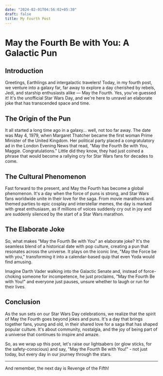 ```yaml
---
date: "2024-02-01T04:56:02+05:30"
draft: false
title: My Fourth Post
---
```


# May the Fourth Be with You: A Galactic Pun

## Introduction

Greetings, Earthlings and intergalactic travelers! Today, in my fourth post, we venture into a galaxy far, far away to explore a day cherished by rebels, Jedi, and starship enthusiasts alike — May the Fourth. Yes, you've guessed it! It's the unofficial Star Wars Day, and we're here to unravel an elaborate joke that has transcended space and time.

## The Origin of the Pun

It all started a long time ago in a galaxy... well, not too far away. The date was May 4, 1979, when Margaret Thatcher became the first woman Prime Minister of the United Kingdom. Her political party placed a congratulatory ad in the London Evening News that read, "May the Fourth Be with You, Maggie. Congratulations." Little did they know, they had just coined a phrase that would become a rallying cry for Star Wars fans for decades to come.

## The Cultural Phenomenon

Fast forward to the present, and May the Fourth has become a global phenomenon. It's a day when the force of puns is strong, and Star Wars fans worldwide unite in their love for the saga. From movie marathons and themed parties to epic cosplay and interstellar memes, the day is marked with great enthusiasm, as if millions of voices suddenly cry out in joy and are suddenly silenced by the start of a Star Wars marathon.

## The Elaborate Joke

So, what makes "May the Fourth Be with You" an elaborate joke? It's the seamless blend of a historical date with pop culture, creating a pun that resonates across the universe. It plays on the iconic line, "May the Force be with you," transforming it into a calendar-based quip that even Yoda would find amusing.

Imagine Darth Vader walking into the Galactic Senate and, instead of force-choking someone for incompetence, he just proclaims, "May the Fourth Be with You!" and everyone just pauses, unsure whether to laugh or run for their lives.

## Conclusion

As the sun sets on our Star Wars Day celebrations, we realize that the spirit of May the Fourth goes beyond jokes and puns. It's a day that brings together fans, young and old, in their shared love for a saga that has shaped popular culture. It's about community, nostalgia, and the joy of being part of a universe that continues to inspire and amaze.

So, as we wrap up this post, let's raise our lightsabers (or glow sticks, for the safety-conscious) and say, "May the Fourth Be with You!" - not just today, but every day in our journey through the stars.

---

And remember, the next day is Revenge of the Fifth!
